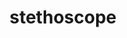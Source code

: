 ---
layout: objects
title: stethoscope
emoji: stethoscope
permalink: 🩺.html
image: assets/img/3moji/stethoscope.png
---